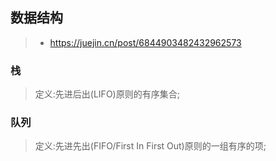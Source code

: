 ## 数据结构
> * https://juejin.cn/post/6844903482432962573


### 栈
> 定义:先进后出(LIFO)原则的有序集合;

### 队列
> 定义:先进先出(FIFO/First In First Out)原则的一组有序的项;
